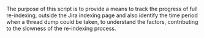 The purpose of this script is to provide a means to track the progress of full re-indexing, outside the Jira indexing page and also identify the time period when a thread dump could be taken, to understand the factors, contributing to the slowness of the re-indexing process.

